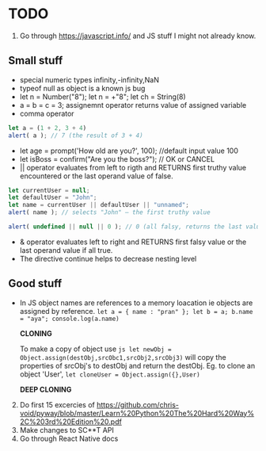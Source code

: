 # TODO
1. Go through https://javascript.info/ and JS stuff I might not already know.

## Small stuff
* special numeric types infinity,-infinity,NaN
* typeof null as object is a known js bug
* let n = Number("8"); let n = +"8"; let ch = String(8)
* a = b = c = 3; assignemnt operator returns value of assigned variable
* comma operator
```js
let a = (1 + 2, 3 + 4)
alert( a ); // 7 (the result of 3 + 4)
```
* let age = prompt('How old are you?', 100); //default input value 100
* let isBoss = confirm("Are you the boss?"); // OK or CANCEL
* || operator evaluates from left to rigth and RETURNS first truthy value encountered or the last operand value of false.
```js
let currentUser = null;
let defaultUser = "John";
let name = currentUser || defaultUser || "unnamed";
alert( name ); // selects "John" – the first truthy value
```
```js
alert( undefined || null || 0 ); // 0 (all falsy, returns the last value)
```
* & operator evaluates left to right and RETURNS first falsy value or the last operand value if all true.
* The directive continue helps to decrease nesting level

## Good stuff
* In JS object names are references to a memory loacation ie objects are assigned by reference.
  ```let a = { name : "pran" }; let b = a; b.name = "aya"; console.log(a.name)```
  
  **CLONING**
  
  To make a copy of object use ```js let newObj = Object.assign(destObj,srcObc1,srcObj2,srcObj3)``` will copy the properties of srcObj's to destObj and return the destObj.
  Eg. to clone an object 'User', ```let cloneUser = Object.assign({},User)```
  
  **DEEP CLONING**
  

2. Do first 15 excercies of https://github.com/chris-void/pyway/blob/master/Learn%20Python%20The%20Hard%20Way%2C%203rd%20Edition%20.pdf
3. Make changes to SC**T API
4. Go through React Native docs
